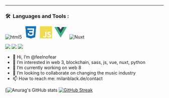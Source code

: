 <p>
<img src="https://komarev.com/ghpvc/?username=feelnofear&style=flat-square&color=blue" alt=""/>
</p>

---

### 🛠 &nbsp;Languages and Tools :

<p>
<img src="https://github.com/devicons/devicon/blob/master/iconsicons/html5/html5-plain.svg" title="html5" alt="html5" width="40" height="40"/>&nbsp;
<img src="https://github.com/devicons/devicon/blob/master/icons/css3/css3-plain.svg" title="css3" alt="css3" width="40" height="40"/>&nbsp;
<img src="https://github.com/devicons/devicon/blob/master/icons/javascript/javascript-plain.svg" title="JavaScript" alt="JavaScript" width="40" height="40"/>&nbsp;
<img src="https://github.com/devicons/devicon/blob/master/icons/vuejs/vuejs-original.svg" title="VUE" alt="VUE" width="40" height="40"/>&nbsp;
<img src="https://github.com/devicons/devicon/blob/master/icons/nuxtjs/nuxtjs-original.svgg" title="Nuxt" alt="Nuxt" width="40" height="40"/>&nbsp;
  
  ![](https://img.shields.io/badge/OS-Mac-informational?style=flat&logo=mac&logoColor=white&color=2bbc8a)
  ![](https://img.shields.io/badge/OS-Windows-informational?style=flat&logo=windows&logoColor=white&color=2bbc8a)
  ![](https://img.shields.io/badge/Editor-Visual_Studio_Code-informational?style=flat&logo=visualstudiocode&logoColor=white&color=2bbc8a)
</p>


- 👋 Hi, I’m @feelnofear
- 👀 I’m interested in web 3, blockchain, sass, js, vue, nuxt, python
- 🌱 I’m currently working on web 8
- 💞️ I’m looking to collaborate on changing the music industry
- 📫 How to reach me: milanblack.de/contact



[![Anurag's GitHub stats](https://github-readme-stats.vercel.app/api?username=feelnofear&show_icons=true&theme=radical)
[![GitHub Streak](https://streak-stats.demolab.com/?user=DenverCoder1&theme=dark)](https://git.io/streak-stats)
